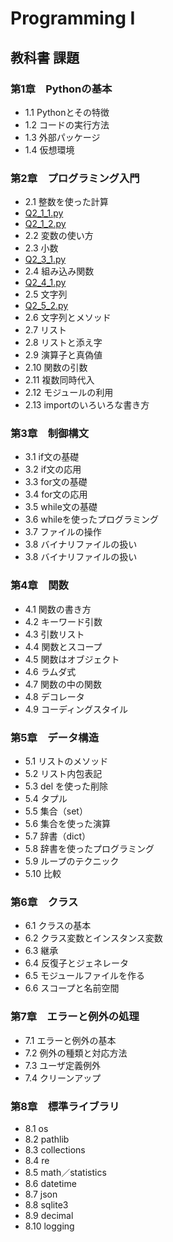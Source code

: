 # Programming I
## 教科書 課題
### 第1章　Pythonの基本  
- 1.1 Pythonとその特徴  
- 1.2 コードの実行方法  
- 1.3 外部パッケージ  
- 1.4 仮想環境  

### 第2章　プログラミング入門  
- 2.1 整数を使った計算 
- [Q2_1_1.py](./CHAPTER2/Q2_1_1.py)
- [Q2_1_2.py](./CHAPTER2/Q2_1_2.py)
- 2.2 変数の使い方  
- 2.3 小数  
- [Q2_3_1.py](./CHAPTER2/Q2_3_1.py)
- 2.4 組み込み関数  
- [Q2_4_1.py](./CHAPTER2/Q2_4_1.py)
- 2.5 文字列  
- [Q2_5_2.py](./CHAPTER2/Q2_5_2.py)
- 2.6 文字列とメソッド  
- 2.7 リスト  
- 2.8 リストと添え字  
- 2.9 演算子と真偽値  
- 2.10 関数の引数  
- 2.11 複数同時代入  
- 2.12 モジュールの利用  
- 2.13 importのいろいろな書き方  

### 第3章　制御構文  
- 3.1 if文の基礎  
- 3.2 if文の応用  
- 3.3 for文の基礎  
- 3.4 for文の応用  
- 3.5 while文の基礎  
- 3.6 whileを使ったプログラミング  
- 3.7 ファイルの操作  
- 3.8 バイナリファイルの扱い  
- 3.8 バイナリファイルの扱い  

### 第4章　関数  
- 4.1 関数の書き方  
- 4.2 キーワード引数  
- 4.3 引数リスト  
- 4.4 関数とスコープ  
- 4.5 関数はオブジェクト  
- 4.6 ラムダ式  
- 4.7 関数の中の関数  
- 4.8 デコレータ  
- 4.9 コーディングスタイル  

### 第5章　データ構造  
- 5.1 リストのメソッド  
- 5.2 リスト内包表記  
- 5.3 del を使った削除  
- 5.4 タプル  
- 5.5 集合（set）  
- 5.6 集合を使った演算  
- 5.7 辞書（dict）  
- 5.8 辞書を使ったプログラミング  
- 5.9 ループのテクニック  
- 5.10 比較  

### 第6章　クラス  
- 6.1 クラスの基本  
- 6.2 クラス変数とインスタンス変数  
- 6.3 継承  
- 6.4 反復子とジェネレータ  
- 6.5 モジュールファイルを作る  
- 6.6 スコープと名前空間  

### 第7章　エラーと例外の処理  
- 7.1 エラーと例外の基本  
- 7.2 例外の種類と対応方法  
- 7.3 ユーザ定義例外  
- 7.4 クリーンアップ  

### 第8章　標準ライブラリ  
- 8.1 os  
- 8.2 pathlib  
- 8.3 collections  
- 8.4 re  
- 8.5 math／statistics  
- 8.6 datetime  
- 8.7 json  
- 8.8 sqlite3  
- 8.9 decimal  
- 8.10 logging  

